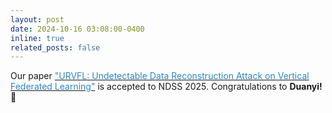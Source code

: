 ```yaml
---
layout: post
date: 2024-10-16 03:08:00-0400
inline: true
related_posts: false
---
```


Our paper [<span style="color: #2E86C1;">"URVFL: Undetectable Data Reconstruction Attack on Vertical Federated Learning"</span>](https://ndss25-fall.hotcrp.com/u/0/paper/46) is accepted to NDSS 2025. Congratulations to **Duanyi!** :rocket:
